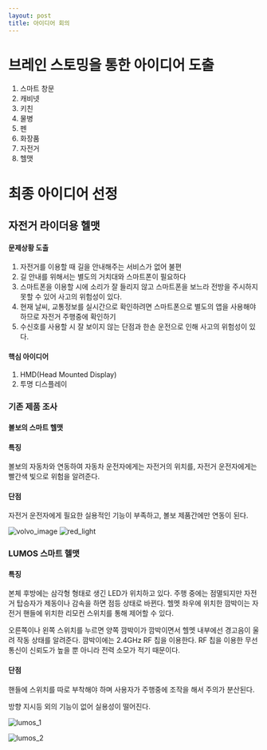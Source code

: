 ```yaml
---
layout: post
title: 아이디어 회의
---
```


# 브레인 스토밍을 통한 아이디어 도출

1. 스마트 창문
2. 캐비넷
3. 키친
4. 물병
5. 펜
6. 화장품
7. 자전거
8. 헬맷


# 최종 아이디어 선정
	
##  자전거 라이더용 헬맷

#### 문제상황 도출 

1. 자전거를 이용할 때 길을 안내해주는 서비스가 없어 불편
2. 길 안내를 위해서는 별도의 거치대와 스마트폰이 필요하다
3. 스마트폰을 이용할 시에 소리가 잘 들리지 않고 스마트폰을 보느라 전방을 주시하지 못할 수 있어 사고의 위험성이 있다.
4. 현재 날씨, 교통정보를 실시간으로 확인하려면 스마트폰으로 별도의 앱을 사용해야 하므로 자전거 주행중에 확인하기 
5. 수신호를 사용할 시 잘 보이지 않는 단점과 한손 운전으로 인해 사고의 위험성이 있다.
	
	
#### 핵심 아이디어

1. HMD(Head Mounted Display)
2. 투명 디스플레이

### 기존 제품 조사

#### 볼보의 스마트 헬맷

#### 특징 
볼보의 자동차와 연동하여 자동차 운전자에게는 자전거의 위치를, 자전거 운전자에게는 빨간색 빛으로 위험을 알려준다.
	
#### 단점
자전거 운전자에게 필요한 실용적인 기능이 부족하고, 볼보 제품간에만 연동이 된다.

![volvo_image](http://img.danawa.com/cp_images/service/121/2818423/volvo_150103_1.jpg)
![red_light](http://img.danawa.com/cp_images/service/121/2818423/volvo_150103_3.jpg)	



### LUMOS 스마트 헬맷 

#### 특징
	
본체 후방에는 삼각형 형태로 생긴 LED가 위치하고 있다. 주행 중에는 점멸되지만 자전거 탑승자가 제동이나 감속을 하면 점등 상태로 바뀐다. 헬멧 좌우에 위치한 깜박이는 자전거 핸들에 위치한 리모컨 스위치를 통해 제어할 수 있다.
	
오른쪽이나 왼쪽 스위치를 누르면 양쪽 깜박이가 깜박이면서 헬멧 내부에선 경고음이 울려 작동 상태를 알려준다. 깜박이에는 2.4GHz RF 칩을 이용한다. RF 칩을 이용한 무선 통신이 신뢰도가 높을 뿐 아니라 전력 소모가 적기 때문이다.
	
#### 단점
	
핸들에 스위치를 따로 부착해야 하며 사용자가 주행중에 조작을 해서 주의가 분산된다.
	
방향 지시등 외의 기능이 없어 실용성이 떨어진다.


![lumos_1](http://techholic.co.kr/wp-content/uploads/2015/07/Lumos_150728_2.jpg)

![lumos_2](http://techholic.co.kr/wp-content/uploads/2015/07/Lumos_150728_3.jpg)




